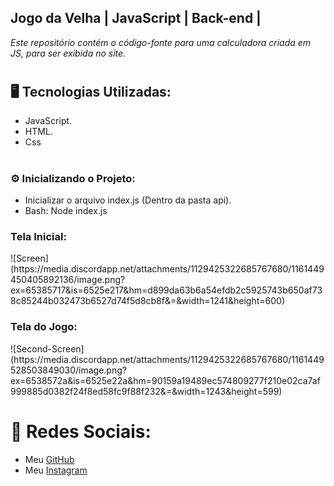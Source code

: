 ## **__Jogo da Velha | JavaScript | Back-end |__**

<p><em>Este repositório contém o código-fonte para uma calculadora criada em JS, para ser exibida no site.</em></p>

# <h2>🖥️ Tecnologias Utilizadas:</h2>
<ul>
      <li>JavaScript.</li>
      <li>HTML.</li>
      <li>Css</li>
</ul>

# <h3>:gear: Inicializando o Projeto:</h3>
<ul>
<li>Inicializar o arquivo index.js (Dentro da pasta api).</li>
<li>Bash: Node index.js</li>
</ul>

<h3>Tela Inicial:</h3>
![Screen](https://media.discordapp.net/attachments/1129425322685767680/1161449450405892136/image.png?ex=65385717&is=6525e217&hm=d899da63b6a54efdb2c5925743b650af738c85244b032473b6527d74f5d8cb8f&=&width=1241&height=600)
<h3>Tela do Jogo:</h3>
![Second-Screen](https://media.discordapp.net/attachments/1129425322685767680/1161449528503849030/image.png?ex=6538572a&is=6525e22a&hm=90159a19489ec574809277f210e02ca7af999885d0382f24f8ed58fc9f88f232&=&width=1243&height=599)

# 📱 Redes Sociais:
* Meu [GitHub](https://github.com/ViniciusTunes)
* Meu [Instagram](https://www.instagram.com/yng.Vinicius/)
